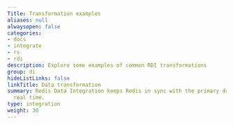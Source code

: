 ```yaml
---
Title: Transformation examples
aliases: null
alwaysopen: false
categories:
- docs
- integrate
- rs
- rdi
description: Explore some examples of common RDI transformations
group: di
hideListLinks: false
linkTitle: Data transformation
summary: Redis Data Integration keeps Redis in sync with the primary database in near
  real time.
type: integration
weight: 30
---
```

